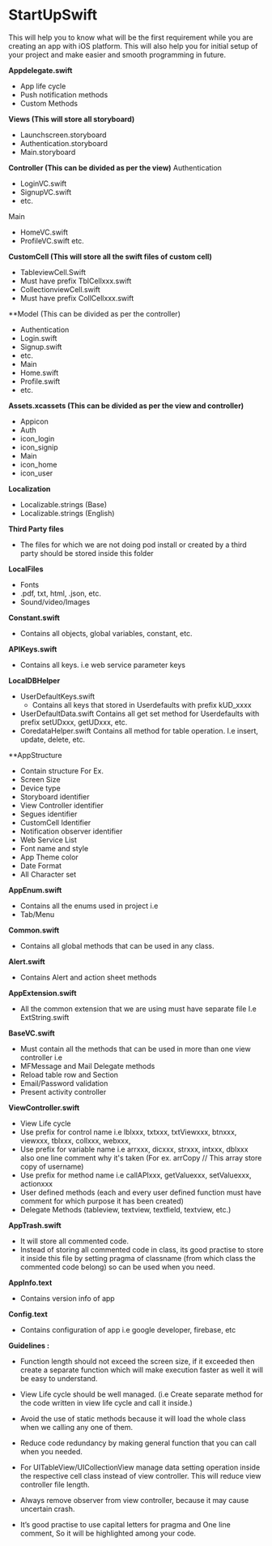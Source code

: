 # StartUpSwift

This will help you to know what will be the first requirement while you are creating an app with iOS platform. This will also help you for initial setup of your project and make easier and smooth programming in future.

**Appdelegate.swift**
- App life cycle
- Push notification methods
- Custom Methods

**Views (This will store all storyboard)**
- Launchscreen.storyboard
- Authentication.storyboard
- Main.storyboard

**Controller (This can be divided as per the view)**
Authentication
- LoginVC.swift
- SignupVC.swift
- etc.

Main
- HomeVC.swift
- ProfileVC.swift
etc.

**CustomCell (This will store all the swift files of custom cell)**
- TableviewCell.Swift
- Must have prefix TblCellxxx.swift
- CollectionviewCell.swift
- Must have prefix CollCellxxx.swift

**Model (This can be divided as per the controller)
- Authentication
- Login.swift
- Signup.swift
- etc.
- Main
- Home.swift
- Profile.swift
- etc.

**Assets.xcassets (This can be divided as per the view and controller)**
- Appicon
- Auth
- icon_login
- icon_signip
- Main
- icon_home
- icon_user

**Localization**
- Localizable.strings (Base)
- Localizable.strings (English)

**Third Party files**
- The files for which we are not doing pod install or created by a third party should be stored inside this folder

**LocalFiles**
- Fonts
- .pdf, txt, html, .json, etc.
- Sound/video/Images

**Constant.swift**
- Contains all objects, global variables, constant, etc.

**APIKeys.swift**
- Contains all keys. i.e web service parameter keys

**LocalDBHelper**
- UserDefaultKeys.swift
	- Contains all keys that stored in Userdefaults with prefix kUD_xxxx
- UserDefaultData.swift
	 Contains all get set method for Userdefaults with prefix setUDxxx, getUDxxx, etc.
- CoredataHelper.swift
	Contains all method for table operation. I.e insert, update, delete, etc.

**AppStructure
- Contain structure For Ex.
- Screen Size
- Device type
- Storyboard identifier
- View Controller identifier
- Segues identifier
- CustomCell Identifier
- Notification observer identifier
- Web Service List
- Font name and style
- App Theme color
- Date Format
- All Character set

**AppEnum.swift**
- Contains all the enums used in project i.e
- Tab/Menu

**Common.swift**
- Contains all global methods that can be used in any class.

**Alert.swift**
- Contains Alert and action sheet methods

**AppExtension.swift**
- All the common extension that we are using must have separate file I.e ExtString.swift

**BaseVC.swift**
- Must contain all the methods that can be used in more than one view controller i.e
- MFMessage and Mail Delegate methods
- Reload table row and Section
- Email/Password validation
- Present activity controller

**ViewController.swift**
- View Life cycle
- Use prefix for control name i.e  lblxxx, txtxxx, txtViewxxx, btnxxx, viewxxx, tblxxx, collxxx, webxxx, 
- Use prefix for variable name i.e arrxxx, dicxxx, strxxx, intxxx, dblxxx also one line comment why it's taken (For ex. arrCopy // This array store copy of username)
- Use prefix for method name i.e callAPIxxx, getValuexxx, setValuexxx, actionxxx
- User defined methods (each and every user defined function must have comment for which purpose it has been created)
- Delegate Methods (tableview, textview, textfield, textview, etc.)

**AppTrash.swift**
- It will store all commented code.
- Instead of storing all commented code in class, its good practise to store it inside this file by setting pragma of classname (from which class the commented code belong) so can be used when you need.

**AppInfo.text**
- Contains version info of app

**Config.text**
- Contains configuration of app i.e google developer, firebase, etc


**Guidelines :**
- Function length should not exceed the screen size, if it exceeded then create a separate function which will make execution faster as well it will be easy to understand.
- View Life cycle should be well managed. (i.e Create separate method for the code written in view life cycle and call it inside.)
- Avoid the use of static methods because it will load the whole class when we calling any one of them.
- Reduce code redundancy by making general function that you can call when you needed.
- For UITableView/UICollectionView manage data setting operation inside the respective cell class instead of view controller. This will reduce view controller file length.
- Always remove observer from view controller, because it may cause uncertain crash.

- It’s good practise to use capital letters for pragma and One line comment, So it will be highlighted among your code.
